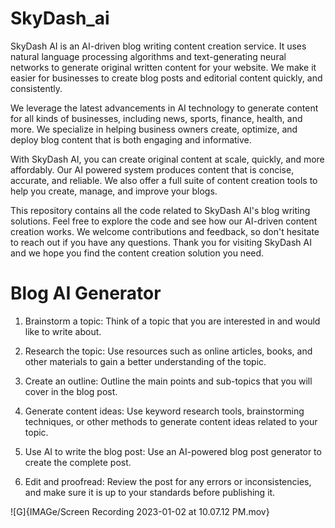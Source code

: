 # SkyDash_ai

SkyDash AI is an AI-driven blog writing content creation service. It uses natural language processing algorithms and text-generating neural networks to generate original written content for your website. We make it easier for businesses to create blog posts and editorial content quickly, and consistently. 

We leverage the latest advancements in AI technology to generate content for all kinds of businesses, including news, sports, finance, health, and more. We specialize in helping business owners create, optimize, and deploy blog content that is both engaging and informative. 

With SkyDash AI, you can create original content at scale, quickly, and more affordably. Our AI powered system produces content that is concise, accurate, and reliable. We also offer a full suite of content creation tools to help you create, manage, and improve your blogs. 

This repository contains all the code related to SkyDash AI's blog writing solutions. Feel free to explore the code and see how our AI-driven content creation works. We welcome contributions and feedback, so don't hesitate to reach out if you have any questions. Thank you for visiting SkyDash AI and we hope you find the content creation solution you need.


# Blog AI Generator

1. Brainstorm a topic: Think of a topic that you are interested in and would like to write about.

2. Research the topic: Use resources such as online articles, books, and other materials to gain a better understanding of the topic.

3. Create an outline: Outline the main points and sub-topics that you will cover in the blog post.

4. Generate content ideas: Use keyword research tools, brainstorming techniques, or other methods to generate content ideas related to your topic.

5. Use AI to write the blog post: Use an AI-powered blog post generator to create the complete post.

6. Edit and proofread: Review the post for any errors or inconsistencies, and make sure it is up to your standards before publishing it.

![G]{IMAGe/Screen Recording 2023-01-02 at 10.07.12 PM.mov}